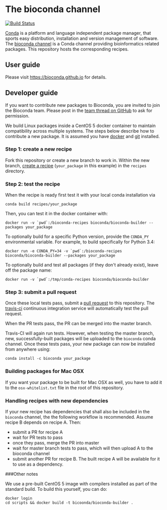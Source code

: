 # The bioconda channel

[![Build Status](https://travis-ci.org/bioconda/recipes.svg?branch=master)](https://travis-ci.org/bioconda/recipes)

[Conda](http://anaconda.org) is a platform and language independent package manager, that sports easy distribution, installation and version management of software.
The [bioconda channel](https://anaconda.org/bioconda) is a Conda channel providing bioinformatics related packages.
This repository hosts the corresponding recipes.

## User guide

Please visit https://bioconda.github.io for details.

## Developer guide

If you want to contribute new packages to Bioconda, you are invited to join the Bioconda team.
Please post in the
[team thread on GitHub](https://github.com/bioconda/recipes/issues/1) to ask for
permission.

We build Linux packages inside a CentOS 5 docker container to maintain
compatibility across multiple systems. The steps below describe how to
contribute a new package. It is assumed you have
[docker](https://www.docker.com/) and [git](https://git-scm.com/) installed.

### Step 1: create a new recipe

Fork this repository or create a new branch to work in. Within the new branch,
[create a recipe](http://conda.pydata.org/docs/building/build.html)
(`your_package` in this example) in the `recipes` directory.

### Step 2: test the recipe

When the recipe
is ready first test it with your local conda installation via

    conda build recipes/your_package

Then, you can test it in the docker container with:

    docker run -v `pwd`:/bioconda-recipes bioconda/bioconda-builder --packages your_package

To optionally build for a specific Python version, provide the `CONDA_PY`
environmental variable. For example, to build specifically for Python 3.4:

    docker run -e CONDA_PY=34 -v `pwd`:/bioconda-recipes bioconda/bioconda-builder --packages your_package

To optionally build and test all packages (if they don't already exist), leave off the
package name:

    docker run -v `pwd`:/tmp/conda-recipes bioconda/bioconda-builder

### Step 3: submit a pull request

Once these local tests pass, submit a [pull
request](https://help.github.com/articles/using-pull-requests) to this
repository. The [travis-ci](https://travis-ci.org) continuous
integration service will automatically test the pull request.

When the PR tests pass, the PR can be merged into the master branch.

Travis-CI will again run tests. However, when testing the master branch, new,
successfully-built packages will be uploaded to the `bioconda` conda channel.
Once these tests pass, your new package can now be installed from anywhere
using:

    conda install -c bioconda your_package

### Building packages for Mac OSX

If you want your package to be built for Mac OSX as well, you have to add it to
the ``osx-whitelist.txt`` file in the root of this repository.

### Handling recipes with new dependencies

If your new recipe has dependencies that shall also be included in the
`bioconda` channel, the the following workflow is recommended. Assume recipe
B depends on recipe A. Then:

- submit a PR for recipe A
- wait for PR tests to pass
- once they pass, merge the PR into master
- wait for master branch tests to pass, which will then upload A to the
  bioconda channel
- submit another PR for recipe B. The built recipe A will be available for
      it to use as a dependency.

###Other notes

We use a pre-built CentOS 5 image with compilers installed as part of the
standard build. To build this yourself, you can do:

    docker login
    cd scripts && docker build -t bicoonda/bioconda-builder .
